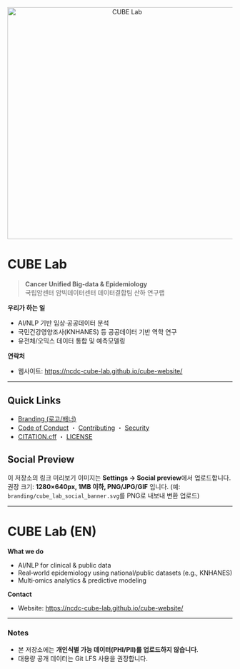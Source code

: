 <!-- CUBE Lab README -->
<p align="center">
  <img src="branding/cube_lab_logo_primary.svg" alt="CUBE Lab" width="520">
</p>

# CUBE Lab

> **Cancer Unified Big‑data & Epidemiology**  
> 국립암센터 암빅데이터센터 데이터결합팀 산하 연구랩

**우리가 하는 일**
- AI/NLP 기반 임상·공공데이터 분석
- 국민건강영양조사(KNHANES) 등 공공데이터 기반 역학 연구
- 유전체/오믹스 데이터 통합 및 예측모델링

**연락처**
- 웹사이트: https://ncdc-cube-lab.github.io/cube-website/

---

## Quick Links
- [Branding (로고/배너)](branding/)
- [Code of Conduct](CODE_OF_CONDUCT.md) ・ [Contributing](CONTRIBUTING.md) ・ [Security](SECURITY.md)  
- [CITATION.cff](CITATION.cff) ・ [LICENSE](LICENSE)

## Social Preview
이 저장소의 링크 미리보기 이미지는 **Settings → Social preview**에서 업로드합니다.  
권장 크기: **1280×640px, 1MB 이하, PNG/JPG/GIF** 입니다. (예: `branding/cube_lab_social_banner.svg`를 PNG로 내보내 변환 업로드)

---

# CUBE Lab (EN)

**What we do**
- AI/NLP for clinical & public data
- Real‑world epidemiology using national/public datasets (e.g., KNHANES)
- Multi‑omics analytics & predictive modeling

**Contact**
- Website: https://ncdc-cube-lab.github.io/cube-website/

---

### Notes
- 본 저장소에는 **개인식별 가능 데이터(PHI/PII)를 업로드하지 않습니다**.
- 대용량 공개 데이터는 Git LFS 사용을 권장합니다.
